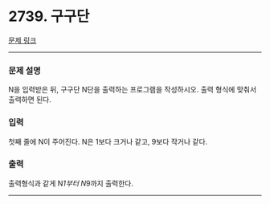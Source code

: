 # 2739. 구구단 

[문제 링크](https://www.acmicpc.net/problem/2739) 

---
### 문제 설명

 N을 입력받은 뒤, 구구단 N단을 출력하는 프로그램을 작성하시오. 출력 형식에 맞춰서 출력하면 된다.

### 입력 

 첫째 줄에 N이 주어진다. N은 1보다 크거나 같고, 9보다 작거나 같다.

### 출력 

 출력형식과 같게 N*1부터 N*9까지 출력한다.

---
